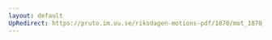 ```yaml
---
layout: default
UpRedirect: https://pruto.im.uu.se/riksdagen-motions-pdf/1870/mot_1870__ak__168/mot_1870__ak__168-001.pdf
---
```

